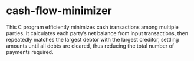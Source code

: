 # cash-flow-minimizer
This C program efficiently minimizes cash transactions among multiple parties. It calculates each party’s net balance from input transactions, then repeatedly matches the largest debtor with the largest creditor, settling amounts until all debts are cleared, thus reducing the total number of payments required.
